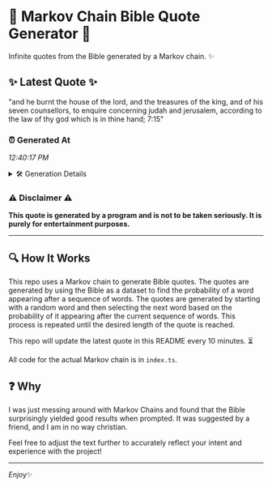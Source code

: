 # 📖 Markov Chain Bible Quote Generator 📖

Infinite quotes from the Bible generated by a Markov chain. ✨

## ✨ Latest Quote ✨
"and he burnt the house of the lord, and the treasures of the king, and of his seven counsellors, to enquire concerning judah and jerusalem, according to the law of thy god which is in thine hand; 7:15"

### ⏰ Generated At
*12:40:17 PM*

<details>
    <summary>🛠️ Generation Details</summary>
    <p>
        <strong>🌱 Seed:</strong> and<br>
        <strong>🔄 Iterations:</strong> 37<br>
        <strong>📜 Context History:</strong><br>[ and ]: he<br>[ and, he ]: burnt<br>[ and, he, burnt ]: the<br>[ and, he, burnt, the ]: house<br>[ and, he, burnt, the, house ]: of<br>[ and, he, burnt, the, house, of ]: the<br>[ he, burnt, the, house, of, the ]: lord,<br>[ burnt, the, house, of, the, lord, ]: and<br>[ the, house, of, the, lord,, and ]: the<br>[ house, of, the, lord,, and, the ]: treasures<br>[ of, the, lord,, and, the, treasures ]: of<br>[ the, lord,, and, the, treasures, of ]: the<br>[ lord,, and, the, treasures, of, the ]: king,<br>[ and, the, treasures, of, the, king, ]: and<br>[ the, treasures, of, the, king,, and ]: of<br>[ treasures, of, the, king,, and, of ]: his<br>[ of, the, king,, and, of, his ]: seven<br>[ the, king,, and, of, his, seven ]: counsellors,<br>[ king,, and, of, his, seven, counsellors, ]: to<br>[ and, of, his, seven, counsellors,, to ]: enquire<br>[ of, his, seven, counsellors,, to, enquire ]: concerning<br>[ his, seven, counsellors,, to, enquire, concerning ]: judah<br>[ seven, counsellors,, to, enquire, concerning, judah ]: and<br>[ counsellors,, to, enquire, concerning, judah, and ]: jerusalem,<br>[ to, enquire, concerning, judah, and, jerusalem, ]: according<br>[ enquire, concerning, judah, and, jerusalem,, according ]: to<br>[ concerning, judah, and, jerusalem,, according, to ]: the<br>[ judah, and, jerusalem,, according, to, the ]: law<br>[ and, jerusalem,, according, to, the, law ]: of<br>[ jerusalem,, according, to, the, law, of ]: thy<br>[ according, to, the, law, of, thy ]: god<br>[ to, the, law, of, thy, god ]: which<br>[ the, law, of, thy, god, which ]: is<br>[ law, of, thy, god, which, is ]: in<br>[ of, thy, god, which, is, in ]: thine<br>[ thy, god, which, is, in, thine ]: hand;<br>[ god, which, is, in, thine, hand; ]: 7:15<br>
    </p>
</details>

### ⚠️ Disclaimer ⚠️
**This quote is generated by a program and is not to be taken seriously. It is purely for entertainment purposes.**

---

## 🔍 How It Works

This repo uses a Markov chain to generate Bible quotes. The quotes are generated by using the Bible as a dataset to find the probability of a word appearing after a sequence of words. The quotes are generated by starting with a random word and then selecting the next word based on the probability of it appearing after the current sequence of words. This process is repeated until the desired length of the quote is reached.

This repo will update the latest quote in this README every 10 minutes. ⏳

All code for the actual Markov chain is in `index.ts`.

## ❓ Why

I was just messing around with Markov Chains and found that the Bible surprisingly yielded good results when prompted. 
It was suggested by a friend, and I am in no way christian.

Feel free to adjust the text further to accurately reflect your intent and experience with the project!

---

*Enjoy*✨
